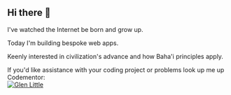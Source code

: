 ## Hi there 👋

I've watched the Internet be born and grow up. 

Today I'm building bespoke web apps. 

Keenly interested in civilization's advance and how Baha'i principles apply.

If you'd like assistance with your coding project or problems look up me up Codementor:  
[![Glen Little](https://www.codementor.io/m-badges/glenlittle/im-a-cm-b.svg)](https://www.codementor.io/@glenlittle?refer=badge)

<!--
**glittle/glittle** is a ✨ _special_ ✨ repository because its `README.md` (this file) appears on your GitHub profile.

Here are some ideas to get you started:

- 🔭 I’m currently working on ...
- 🌱 I’m currently learning ...
- 👯 I’m looking to collaborate on ...
- 🤔 I’m looking for help with ...
- 💬 Ask me about ...
- 📫 How to reach me: ...
- 😄 Pronouns: ...
- ⚡ Fun fact: ...
-->
